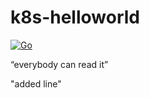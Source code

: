 # k8s-helloworld

[![Go](https://github.com/machine-brest/k8s-helloworld/actions/workflows/go.yml/badge.svg)](https://github.com/machine-brest/k8s-helloworld/actions/workflows/go.yml)

“everybody can read it”

"added line"

